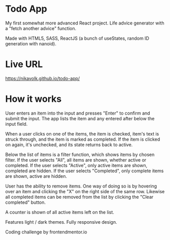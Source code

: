 # Todo App

My first somewhat more advanced React project.
Life advice generator with a "fetch another advice" function.

Made with HTML5, SASS, ReactJS (a bunch of useStates, random ID generation with nanoid).

# Live URL

https://nikavolk.github.io/todo-app/

# How it works

User enters an item into the input and presses "Enter" to confirm and submit
the input. The app lists the item and any entered after below the input field.

When a user clicks on one of the items, the item is checked, item's text is struck through, and the item is marked as completed. If the item is clicked on
again, it's unchecked, and its state returns back to active.

Below the list of items is a filter function, which shows items by chosen filter.
If the user selects "All", all items are shown, whether active or completed.
If the user selects "Active", only active items are shown, completed are hidden.
If the user selects "Completed", only complete items are shown, active are hidden.

User has the ability to remove items. One way of doing so is by hovering over an item and clicking the "X" on the right side of the same row. Likewise
all completed items can be removed from the list by clicking the "Clear completed"
button.

A counter is shown of all active items left on the list.

Features light / dark themes.
Fully responsive design.

Coding challenge by frontendmentor.io
